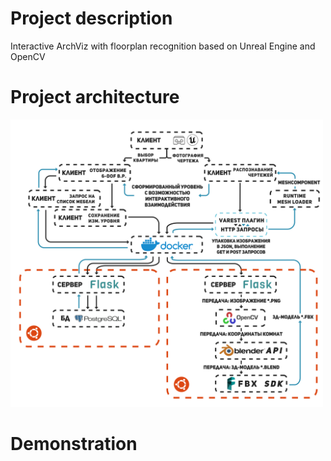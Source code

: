 # Project description
Interactive ArchViz with floorplan recognition based on Unreal Engine and OpenCV
# Project architecture
<img src="Arch.png" width="500" />

# Demonstration
